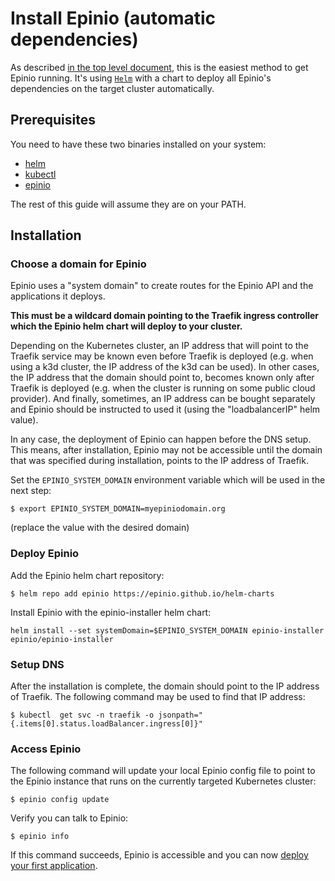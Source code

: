 # Install Epinio (automatic dependencies)

As described [in the top level document](src/installation/installation.md#installation-methods), this is the easiest method to get Epinio
running. It's using [`Helm`](https://helm.sh/) with a chart to deploy all Epinio's dependencies on the target cluster automatically.

## Prerequisites

You need to have these two binaries installed on your system:

- [helm](https://helm.sh/docs/intro/install/)
- [kubectl](https://kubernetes.io/docs/tasks/tools/)
- [epinio](install_epinio_cli.md)

The rest of this guide will assume they are on your PATH.

## Installation

### Choose a domain for Epinio

Epinio uses a "system domain" to create routes for the Epinio API and the applications it deploys.

**This must be a wildcard domain pointing to the Traefik ingress controller which the Epinio helm chart will deploy to your cluster.**

Depending on the Kubernetes cluster, an IP address that will point to the Traefik
service may be known even before Traefik is deployed (e.g. when using a k3d cluster,
the IP address of the k3d can be used).
In other cases, the IP address that the domain should point to, becomes known
only after Traefik is deployed (e.g. when the cluster is running on some public cloud
provider). And finally, sometimes, an IP address can be bought separately and
Epinio should be instructed to used it (using the "loadbalancerIP" helm value).

In any case, the deployment of Epinio can happen before the DNS setup. This means,
after installation, Epinio may not be accessible until the domain that was
specified during installation, points to the IP address of Traefik.

Set the `EPINIO_SYSTEM_DOMAIN` environment variable which will be used in the
next step:

```
$ export EPINIO_SYSTEM_DOMAIN=myepiniodomain.org
```

(replace the value with the desired domain)


### Deploy Epinio

Add the Epinio helm chart repository:


```
$ helm repo add epinio https://epinio.github.io/helm-charts
```


Install Epinio with the epinio-installer helm chart:

```
helm install --set systemDomain=$EPINIO_SYSTEM_DOMAIN epinio-installer epinio/epinio-installer
```

### Setup DNS

After the installation is complete, the domain should point to the IP address of
Traefik. The following command may be used to find that IP address:

```
$ kubectl  get svc -n traefik -o jsonpath="{.items[0].status.loadBalancer.ingress[0]}"
```

### Access Epinio

The following command will update your local Epinio config file to point to the
Epinio instance that runs on the currently targeted Kubernetes cluster:

```
$ epinio config update
```

Verify you can talk to Epinio:

```
$ epinio info
```

If this command succeeds, Epinio is accessible and you can now [deploy your first application](../tutorials/quickstart.md).
